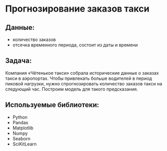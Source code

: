 # Прогнозирование заказов такси

## Данные:

- количество заказов
- отсечка временного периода, состоит из даты и времени


## Задача:

Компания «Чётенькое такси» собрала исторические данные о заказах такси в аэропортах. Чтобы привлекать больше водителей в период пиковой нагрузки, нужно спрогнозировать количество заказов такси на следующий час. Построим модель для такого предсказания.


## Используемые библиотеки:
- Python 
- Pandas
- Matplotlib
- Numpy
- Seaborn
- SciKitLearn




